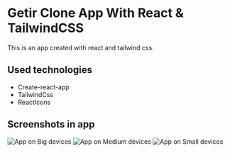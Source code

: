 # Getir Clone App With React & TailwindCSS

This is an app created with react and tailwind css.

## Used technologies

- Create-react-app
- TailwindCss
- ReactIcons

## Screenshots in app

![App on Big devices](https://github.com/fatihkayan20/ReactGetirClone/tree/master/assets/GithubImages/BigDevice.png?raw=true)
![App on Medium devices](https://github.com/fatihkayan20/ReactGetirClone/tree/master/assets/GithubImages/MediumDevice.png?raw=true)
![App on Small devices](https://github.com/fatihkayan20/ReactGetirClone/tree/master/assets/GithubImages/SmallDevice.png?raw=true)
